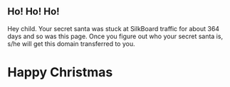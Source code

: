 ## Ho! Ho! Ho!

Hey child. Your secret santa was stuck at SilkBoard traffic for about 364 days and so was this page. Once you figure out who your secret santa is, s/he will get this domain transferred to you.

# Happy Christmas
